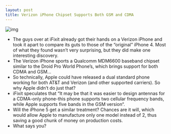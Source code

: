 ```yaml
---
layout: post
title: Verizon iPhone Chipset Supports Both GSM and CDMA
---
```

![img](http://media.idownloadblog.com/wp-content/uploads/2011/02/Verizon-dual-chipset.jpg)
* The guys over at iFixit already got their hands on a Verizon iPhone and took it apart to compare its guts to those of the “original” iPhone 4. Most of what they found wasn’t very surprising, but they did make one interesting discovery.
* The Verizon iPhone sports a Qualcomm MDM6600 baseband chipset similar to the Droid Pro World Phone’s, which brings support for both CDMA and GSM…
* So technically, Apple could have released a dual standard phone working for both AT&T and Verizon (and other supported carriers). So why Apple didn’t do just that?
* iFixit speculates that “It may be that it was easier to design antennas for a CDMA-only phone-this phone supports two cellular frequency bands, while Apple supports five bands in the GSM version“.
* Will the iPhone 5 get a similar treatment? Chances are it will, which would allow Apple to manufacture only one model instead of 2, thus saving a good chunk of money on production costs.
* What says you?

